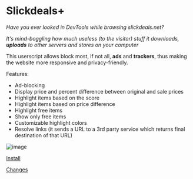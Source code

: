 # Slickdeals+

*Have you ever looked in DevTools while browsing slickdeals.net?*

*It's mind-boggling how much useless (to the visitor) stuff it downloads, __uploads__ to other servers and stores on your computer*

This userscript allows block most, if not all, __ads__ and __trackers__, thus making the website more responsive and privacy-friendly.

Features:
* Ad-blocking
* Display price and percent difference between original and sale prices
* Highlight items based on the score
* Highlight items based on price difference
* Highlight free items
* Show only free items
* Customizable highlight colors
* Resolve links (it sends a URL to a 3rd party service which returns final destination of that URL)

![image](https://github.com/vanowm/slickdealsPlus/assets/511517/328a7870-9e85-4e24-8fd4-ca3c328c248a)

[Install](https://greasyfork.org/en/scripts/474545-slickdeals)

[Changes](https://vanowm.github.io/slickdealsPlus/CHANGES.html)
